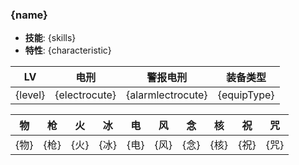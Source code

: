 ### {name}

- **技能**: {skills}
- **特性**: {characteristic}

| LV      | 电刑          | 警报电刑          | 装备类型    |
| ------- | ------------- | ----------------- | ----------- |
| {level} | {electrocute} | {alarmlectrocute} | {equipType} |

| 物   | 枪   | 火   | 冰   | 电   | 风   | 念   | 核   | 祝   | 咒   |
| ---- | ---- | ---- | ---- | ---- | ---- | ---- | ---- | ---- | ---- |
| {物} | {枪} | {火} | {冰} | {电} | {风} | {念} | {核} | {祝} | {咒} |
